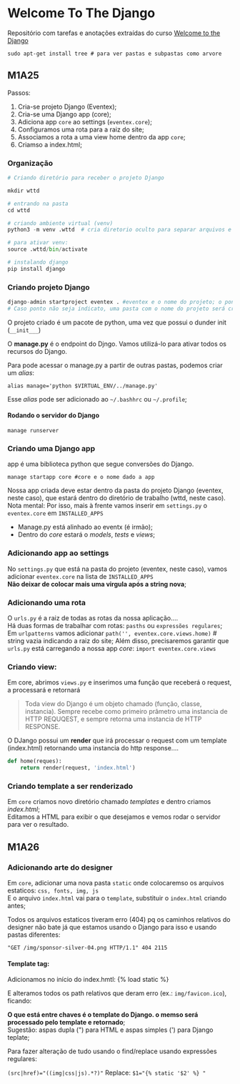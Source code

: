 # Welcome To The Django

Repositório com tarefas e anotações extraídas do curso [Welcome to the Django](Welcometothedjango.com)  

```commandline
sudo apt-get install tree # para ver pastas e subpastas como arvore
```  

## M1A25  

Passos:  

1. Cria-se projeto Django (Eventex);  
1. Cria-se uma Django app (core);  
1. Adiciona app `core` ao settings (`eventex.core`);  
1. Configuramos uma rota para a raiz do site;  
1. Associamos a rota a uma view home dentro da app `core`;  
1. Criamso a index.html;    

### Organização  

```python
# Criando diretório para receber o projeto Django  

mkdir wttd  

# entrando na pasta  
cd wttd  

# criando ambiente virtual (venv)  
python3 -m venv .wttd  # cria diretorio oculto para separar arquivos e codigos do venv separados do projeto DjAngo

# para ativar venv:
source .wttd/bin/activate

# instalando django
pip install django
```
### Criando projeto Django  

```python
django-admin startproject eventex . #eventex e o nome do projeto; o ponto indica que projeto deve ser criado no diretorio raiz;  
# Caso ponto não seja indicato, uma pasta com o nome do projeto será criada apra armaneza-lo...
```  
  
O projeto criado é um pacote de python, uma vez que possui o dunder init (`__init___`)

O **manage.py** é o endpoint do Djngo. Vamos utilizá-lo para ativar todos os recursos do Django.  
  
Para pode acessar o manage.py a partir de outras pastas, podemos criar um *alias*:
```commandline
alias manage='python $VIRTUAL_ENV/../manage.py'
```
Esse *alias* pode ser adicionado ao `~/.bashhrc` ou `~/.profile`;  

#### Rodando o servidor do Django  

```commandline
manage runserver
```  

### Criando  uma Django app  

app é uma biblioteca python que segue conversões do Django.

```commandline
manage startapp core #core e o nome dado a app
```
Nossa app criada deve estar dentro da pasta do projeto Django (eventex, neste caso), que estará dentro do diretório de trabalho (wttd, neste caso).  
Nota mental: Por isso, mais à frente vamos inserir em `settings.py` o `eventex.core` em `INSTALLED_APPS`  
  
* Manage.py está alinhado ao eventx (é irmão);
* Dentro do *core* estará o *models*, *tests* e *views*;  

### Adicionando app ao settings  

No `settings.py` que está na pasta do projeto (eventex, neste caso), vamos adicionar `eventex.core` na lista de `INSTALLED_APPS`  
 **Não deixar de colocar mais uma virgula após a string nova**;  
 
### Adicionando uma rota  

O `urls.py` é a raiz de todas as rotas da nossa aplicação....  
Há duas formas de trabalhar com rotas:
`pasths` ou `expressões regulares`;  
Em `urlpatterns` vamos adicionar `path('', eventex.core.views.home)` # string vazia indicando a raiz do site;
Além disso, precisaremos garantir que `urls.py` está carregando a nossa app *core*:
`import eventex.core.views`  

### Criando view:  

Em core, abrimos `views.py` e inserimos uma função que receberá o request, a processará e retornará  
> Toda view do Django é um objeto chamado (função, classe, instancia). Sempre recebe como primeiro prâmetro uma instancia de  HTTP REQUQEST, e sempre retorna uma instancia de HTTP RESPONSE.  

O DJango possui um **render** que irá processar o request com um template (index.html) retornando uma instancia do http response....  

```python
def home(reques):
    return render(request, 'index.html')
```  

### Criando template a ser renderizado  

Em `core` criamos novo diretório chamado *templates* e dentro criamos *index.html*;  
Editamos a HTML para exibir o que desejamos e vemos rodar o servidor para ver o resultado.  

## M1A26  

### Adicionando arte do designer  

Em `core`, adicionar uma nova pasta `static` onde colocaremso os arquivos estaticos: `css, fonts, img, js`  
E o arquivo `index.html` vai para o `template`, substituir o `index.html` criando antes;  

Todos os arquivos estaticos tiveram erro (404) pq os caminhos relativos do designer não bate já que estamos usando o Django para isso e usando pastas diferentes:
```commandline
"GET /img/sponsor-silver-04.png HTTP/1.1" 404 2115
```

#### Template tag:  

Adicionamos no início do index.hmtl:
{% load static %}  

E alteramos todos os path relativos que deram erro (ex.: `img/favicon.ico`), ficando: 
<link rel="shortcut icon" href=" { % statuc% 'img/favicon.ico' % } ">  

**O que está entre chaves é o template do Django. o memso será processado pelo template e retornado**;  
Sugestão: aspas dupla (") para HTML e aspas simples (') para Django teplate;  


Para fazer alteração de tudo usando o find/replace usando expressões regulares:  

`(src|href)="((img|css|js).*?)"`
Replace: `$1="{% static '$2' %} "`  

